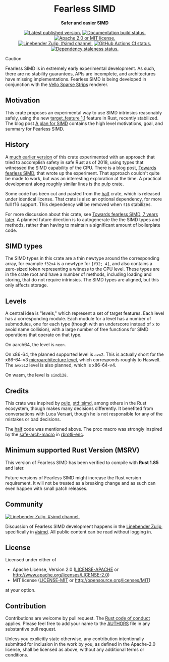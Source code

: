 <!--

This repo-level readme needs restructuring, pending some Linebender templating decisions.
https://xi.zulipchat.com/#narrow/channel/419691-linebender/topic/Bikeshedding.20badges/with/452312397

For now, prefer updating the package-level readmes, e.g. fearless_simd/README.md.

-->

<div align="center">

# Fearless SIMD

**Safer and easier SIMD**

[![Latest published version.](https://img.shields.io/crates/v/fearless_simd.svg)](https://crates.io/crates/fearless_simd)
[![Documentation build status.](https://docs.rs/fearless_simd/badge.svg)](https://docs.rs/fearless_simd)
[![Apache 2.0 or MIT license.](https://img.shields.io/badge/license-Apache--2.0_OR_MIT-blue.svg)](#license)
\
[![Linebender Zulip, #simd channel.](https://img.shields.io/badge/Linebender-%23simd-blue?logo=Zulip)](https://xi.zulipchat.com/#narrow/channel/514230-simd)
[![GitHub Actions CI status.](https://img.shields.io/github/actions/workflow/status/linebender/fearless_simd/ci.yml?logo=github&label=CI)](https://github.com/linebender/fearless_simd/actions)
[![Dependency staleness status.](https://deps.rs/repo/github/linebender/fearless_simd/status.svg)](https://deps.rs/repo/github/linebender/fearless_simd)

</div>

> [!CAUTION]
> Fearless SIMD is in extremely early experimental development. As such, there are no stability
> guarantees, APIs are incomplete, and architectures have missing implementations. Fearless SIMD is
> being developed in conjunction with the [Vello Sparse
> Strips](https://github.com/linebender/vello/) renderer.

## Motivation

<!-- TODO: I don't think we use Target Feature 1.1 - our MSRV is 1.85, when TF1.1 stabilised in 1.86 -->
This crate proposes an experimental way to use SIMD intrinsics reasonably safely, using the new [target_feature 1.1] feature in Rust, recently stabilized.
The blog post [A plan for SIMD] contains the high level motivations, goal, and summary for Fearless SIMD.

## History

A [much earlier version][fearless_simd 0.1.1] of this crate experimented with an approach that tried to accomplish safety in safe Rust as of 2018, using types that witnessed the SIMD capability of the CPU. There is a blog post, [Towards fearless SIMD], that wrote up the experiment. That approach couldn't quite be made to work, but was an interesting exploration at the time. A practical development along roughly similar lines is the [pulp] crate.

Some code has been cut and pasted from the [half] crate, which is released under identical license. That crate is also an optional dependency, for more full f16 support. This dependency will be removed when `f16` stabilizes.

For more discussion about this crate, see [Towards fearless SIMD, 7 years later]. A planned future direction is to autogenerate the the SIMD types and methods, rather than having to maintain a significant amount of boilerplate code.

## SIMD types

The SIMD types in this crate are a thin newtype around the corresponding array, for example `f32x4` is a newtype for `[f32; 4]`, and also contains a zero-sized token representing a witness to the CPU level. These types are in the crate root and have a number of methods, including loading and storing, that do not require intrinsics. The SIMD types are aligned, but this only affects storage.

## Levels

A central idea is "levels," which represent a set of target features. Each level has a corresponding module. Each module for a level has a number of submodules, one for each type (though with an underscore instead of `x` to avoid name collision), with a large number of free functions for SIMD operations that operate on that type.

On aarch64, the level is `neon`.

On x86-64, the planned supported level is `avx2`. This is actually short for the x86-64-v3 [microarchitecture level][x86-64 microarchitecture levels], which corresponds roughly to Haswell. The `avx512` level is also planned, which is x86-64-v4.

On wasm, the level is `simd128`.

## Credits

This crate was inspired by [pulp], [std::simd], among others in the Rust ecosystem, though makes many decisions differently. It benefited from conversations with Luca Versari, though he is not responsible for any of the mistakes or bad decisions.

The [half] code was mentioned above. The proc macro was strongly inspired by the [safe-arch-macro] in [rbrotli-enc].

## Minimum supported Rust Version (MSRV)

This version of Fearless SIMD has been verified to compile with **Rust 1.85** and later.

Future versions of Fearless SIMD might increase the Rust version requirement.
It will not be treated as a breaking change and as such can even happen with small patch releases.

## Community

[![Linebender Zulip, #simd channel.](https://img.shields.io/badge/Linebender-%23simd-blue?logo=Zulip)](https://xi.zulipchat.com/#narrow/channel/514230-simd)

Discussion of Fearless SIMD development happens in the [Linebender Zulip](https://xi.zulipchat.com/), specifically in [#simd](https://xi.zulipchat.com/#narrow/channel/514230-simd).
All public content can be read without logging in.

## License

Licensed under either of

- Apache License, Version 2.0 ([LICENSE-APACHE](LICENSE-APACHE) or <http://www.apache.org/licenses/LICENSE-2.0>)
- MIT license ([LICENSE-MIT](LICENSE-MIT) or <http://opensource.org/licenses/MIT>)

at your option.

## Contribution

Contributions are welcome by pull request. The [Rust code of conduct] applies.
Please feel free to add your name to the [AUTHORS] file in any substantive pull request.

Unless you explicitly state otherwise, any contribution intentionally submitted for inclusion in the work by you, as defined in the Apache-2.0 license, shall be licensed as above, without any additional terms or conditions.

[Rust Code of Conduct]: https://www.rust-lang.org/policies/code-of-conduct
[AUTHORS]: ./AUTHORS

[A plan for SIMD]: https://linebender.org/blog/a-plan-for-simd/
[pulp]: https://crates.io/crates/pulp
[target_feature 1.1]: https://github.com/rust-lang/rfcs/pull/2396
[Towards fearless SIMD]: https://raphlinus.github.io/rust/simd/2018/10/19/fearless-simd.html
[fearless_simd 0.1.1]: https://crates.io/crates/fearless_simd/0.1.1
[half]: https://crates.io/crates/half
[x86-64 microarchitecture levels]: https://en.wikipedia.org/wiki/X86-64#Microarchitecture_levels
[std::simd]: https://doc.rust-lang.org/std/simd/index.html
[safe-arch-macro]: https://github.com/google/rbrotli-enc/blob/ce44d008ff1beff1eee843e808542d01951add45/safe-arch-macro/src/lib.rs
[rbrotli-enc]: https://github.com/google/rbrotli-enc
[Towards fearless SIMD, 7 years later]: https://linebender.org/blog/towards-fearless-simd/
